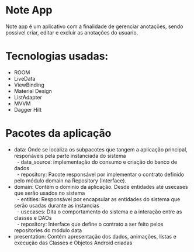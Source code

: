 # Note App
Note app é um aplicativo com a finalidade de gerenciar anotações, sendo possivel criar, editar e excluir as anotações do usuario.

# Tecnologias usadas:
- ROOM
- LiveData
- ViewBinding
- Material Design
- ListAdapter
- MVVM
- Dagger Hilt

# Pacotes da aplicação

- data: Onde se localiza os subpacotes que tangem a aplicação principal, responáveis pela parte instanciada do sistema</br>
&nbsp; - data_source: implementação do consumo e criação do banco de dados</br>
&nbsp; - repository: Pacote responsável por implementar o contrato definido pelo módulo domain na Repository (Interface).</br>
- domain: Contém o dominio da aplicação. Desde entidades até usecases que serão usados no sistema</br>
&nbsp; - entities: Responsável por encapsular as entidades do sistema que serão usadas durante as instancias</br>
&nbsp; - usecases: Dita o comportamento do sistema e a interação entre as classes e DAOs</br>
&nbsp; - repository: Interface que define o contrato a ser feito pelos repositories  do módulo data</br>
- presentation: Contém apresentação dos dados, animações, listas e execução das Classes e Objetos Android criadas</br>
